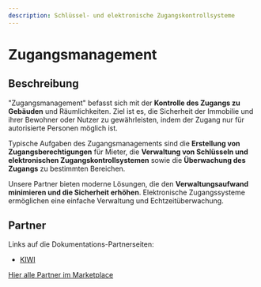 ```yaml
---
description: Schlüssel- und elektronische Zugangskontrollsysteme
---
```


# Zugangsmanagement

## Beschreibung

"Zugangsmanagement" befasst sich mit der **Kontrolle des Zugangs zu Gebäuden** und Räumlichkeiten. Ziel ist es, die Sicherheit der Immobilie und ihrer Bewohner oder Nutzer zu gewährleisten, indem der Zugang nur für autorisierte Personen möglich ist.

Typische Aufgaben des Zugangsmanagements sind die **Erstellung von Zugangsberechtigungen** für Mieter, die **Verwaltung von Schlüsseln und elektronischen Zugangskontrollsystemen** sowie die **Überwachung des Zugangs** zu bestimmten Bereichen.&#x20;

Unsere Partner bieten moderne Lösungen, die den **Verwaltungsaufwand minimieren und die Sicherheit erhöhen**. Elektronische Zugangssysteme ermöglichen eine einfache Verwaltung und Echtzeitüberwachung.

## Partner

Links auf die Dokumentations-Partnerseiten:

* [KIWI](../partner-and-apps/kiwi.md)



[Hier alle Partner im Marketplace](https://marketplace.aareon.com/de/category/accessmanagement)
